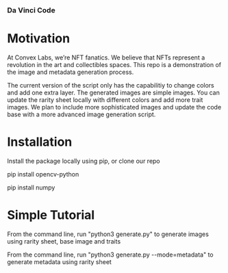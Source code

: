 ### Da Vinci Code

# Motivation
At Convex Labs, we’re NFT fanatics. We believe that NFTs represent a revolution in the art and collectibles spaces. This repo is a demonstration of the image and metadata generation process.

The current version of the script only has the capabilitiy to change colors and add one extra layer. The generated images are simple images. You can update the rarity sheet locally with different colors and add more trait images. We plan to include more sophisticated images and update the code base with a more advanced image generation script.


# Installation
Install the package locally using pip, or clone our repo

pip install opencv-python

pip install numpy

# Simple Tutorial
From the command line, run "python3 generate.py" to generate images using rarity sheet, base image and traits

From the command line, run "python3 generate.py --mode=metadata" to generate metadata using rarity sheet

